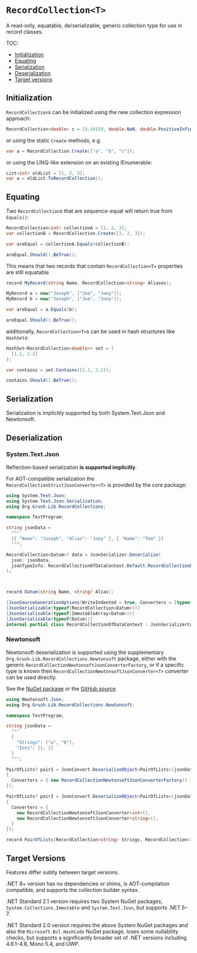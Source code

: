 # `RecordCollection<T>`

A read-only, equatable, de/serializable, generic collection type for use in record classes.

TOC:
* [Initialization](#initialization)
* [Equating](#equating)
* [Serialization](#serialization)
* [Deserialization](#deserialization)
* [Target versions](#target-versions)

## Initialization

`RecordCollection`s can be initialized using the new collection expression approach:

```cs
RecordCollection<double> c = [3.14159, double.NaN, double.PositiveInfinity];
```

or using the static `Create` methods, e.g.

```cs
var a = RecordCollection.Create(["a", "b", "c"]);
```

or using the LINQ-like extension on an existing IEnumerable:

```cs
List<int> oldList = [1, 2, 3];
var a = oldList.ToRecordCollection();
```

## Equating

Two `RecordCollection`s that are sequence-equal will return true from `Equals()`:

```cs
RecordCollection<int> collectionA = [1, 2, 3];
var collectionB = RecordCollection.Create([1, 2, 3]);

var areEqual = collectionA.Equals(collectionB);

areEqual.Should().BeTrue();
```

This means that two records that contain `RecordCollection<T>` properties are still equatable

```cs
record MyRecord(string Name, RecordCollection<string> Aliases);

MyRecord a = new("Joseph", ["Joe", "Joey"]);
MyRecord b = new("Joseph", ["Joe", "Joey"]);

var areEqual = a.Equals(b);

areEqual.Should().BeTrue();
```

additionally, `RecordCollection<T>`s can be used in hash structures like `HashSet`s:

```cs
HashSet<RecordCollection<double>> set = [
  [1.1, 2.2]
];

var contains = set.Contains([1.1, 2.2]);

contains.Should().BeTrue();
```

## Serialization

Serialization is implicitly supported by both System.Text.Json and Newtonsoft.

## Deserialization


### System.Text.Json
Reflection-based serialization **is supported implicitly**.

For AOT-compatible serialization the `RecordCollectionStrictJsonConverter<T>` is provided by the core package:

```cs
using System.Text.Json;
using System.Text.Json.Serialization;
using Org.Grush.Lib.RecordCollections;

namespace TestProgram;

string jsonData =
  """
  [{ "Name": "Joseph", "Alias": "Joey" }, { "Name": "Tom" }]
  """;

RecordCollection<Datum>? data = JsonSerializer.Deserialize(
  json: jsonData,
  jsonTypeInfo: RecordCollectionOfDataContext.Default.RecordCollectionDatum
);



record Datum(string Name, string? Alias);

[JsonSourceGenerationOptions(WriteIndented = true, Converters = [typeof(RecordCollectionStrictJsonConverter<Datum>)])]
[JsonSerializable(typeof(RecordCollection<Datum>))]
[JsonSerializable(typeof(ImmutableArray<Datum>))]
[JsonSerializable(typeof(Datum))]
internal partial class RecordCollectionOfDataContext : JsonSerializerContext;
```

### Newtonsoft
Newtonsoft deserialization is supported using the supplementary `Org.Grush.Lib.RecordCollections.Newtonsoft` package,
either with the generic `RecordCollectionNewtonsoftJsonConverterFactory`,
or if a specific type is known then `RecordCollectionNewtonsoftJsonConverter<T>` converter can be used directly.

See the [NuGet package](https://www.nuget.org/packages/Org.Grush.Lib.RecordCollections.Newtonsoft)
or the [GitHub source](https://github.com/skgrush/Org.Grush.Lib.RecordCollections/tree/main/Org.Grush.Lib.RecordCollections.Newtonsoft).

```cs
using Newtonsoft.Json;
using Org.Grush.Lib.RecordCollections.Newtonsoft;

namespace TestProgram;

string jsonData =
  """
  {
    "Strings": ["a", "b"],
    "Ints": [1, 2]
  }
  """;

PairOfLists? pair1 = JsonConvert.DeserializeObject<PairOfLists>(jsonData, new JsonSerializerSettings
{
  Converters = { new RecordCollectionNewtonsoftJsonConverterFactory() }
});

PairOfLists? pair2 = JsonConvert.DeserializeObject<PairOfLists>(jsonData, new JsonSerializerSettings
{
  Converters = {
    new RecordCollectionNewtonsoftJsonConverter<int>(),
    new RecordCollectionNewtonsoftJsonConverter<string>(),
  }
});

record PairOfLists(RecordCollection<string> Strings, RecordCollection<int> Ints);
```


## Target Versions

Features differ subtly between target versions.

.NET 8+ version has no dependencies or shims,
is AOT-compilation compatible,
and supports the collection builder syntax.

.NET Standard 2.1 version requires two System NuGet packages, `System.Collections.Immutable` and `System.Text.Json`,
but supports .NET 5–7.

.NET Standard 2.0 version requires the above System NuGet packages and also the `Microsoft.Bcl.HashCode` NuGet package,
loses some nullability checks,
but supports a significantly broader set of .NET versions including 4.6.1–4.8, Mono 5.4, and UWP.
